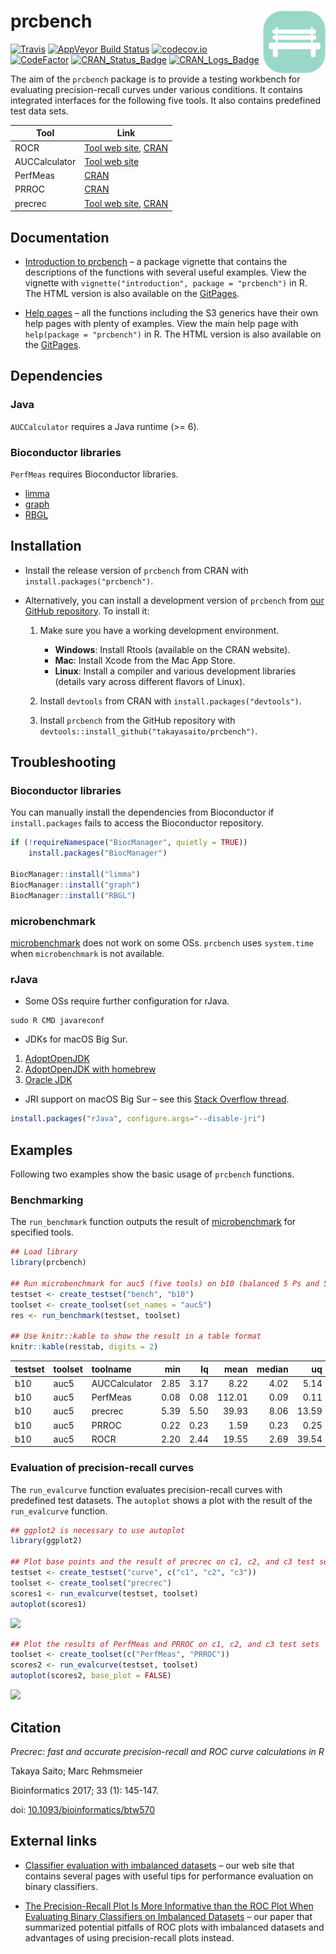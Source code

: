 
# prcbench <img src="man/figures/logo.png" align="right" alt="" width="100" />

[![Travis](https://travis-ci.org/takayasaito/prcbench.svg?branch=master)](https://travis-ci.org/takayasaito/prcbench/)
[![AppVeyor Build
Status](https://ci.appveyor.com/api/projects/status/github/takayasaito/prcbench?branch=master&svg=true)](https://ci.appveyor.com/project/takayasaito/prcbench/)
[![codecov.io](https://codecov.io/github/takayasaito/prcbench/coverage.svg?branch=master)](https://codecov.io/github/takayasaito/prcbench?branch=master)
[![CodeFactor](https://www.codefactor.io/repository/github/takayasaito/prcbench/badge)](https://www.codefactor.io/repository/github/takayasaito/prcbench/)
[![CRAN\_Status\_Badge](https://www.r-pkg.org/badges/version-ago/prcbench)](https://cran.r-project.org/package=prcbench)
[![CRAN\_Logs\_Badge](https://cranlogs.r-pkg.org/badges/grand-total/prcbench)](https://cran.r-project.org/package=prcbench)

The aim of the `prcbench` package is to provide a testing workbench for
evaluating precision-recall curves under various conditions. It contains
integrated interfaces for the following five tools. It also contains
predefined test data sets.

| Tool          | Link                                                                                                       |
| ------------- | ---------------------------------------------------------------------------------------------------------- |
| ROCR          | [Tool web site](http://rocr.bioinf.mpi-sb.mpg.de), [CRAN](https://cran.r-project.org/package=ROCR)         |
| AUCCalculator | [Tool web site](http://mark.goadrich.com/programs/AUC)                                                     |
| PerfMeas      | [CRAN](https://cran.r-project.org/package=PerfMeas)                                                        |
| PRROC         | [CRAN](https://cran.r-project.org/package=PRROC)                                                           |
| precrec       | [Tool web site](https://takayasaito.github.io/precrec), [CRAN](https://cran.r-project.org/package=precrec) |

## Documentation

  - [Introduction to
    prcbench](https://takayasaito.github.io/prcbench/articles/introduction.html)
    – a package vignette that contains the descriptions of the functions
    with several useful examples. View the vignette with
    `vignette("introduction", package = "prcbench")` in R. The HTML
    version is also available on the
    [GitPages](https://takayasaito.github.io/prcbench/articles/introduction.html).

  - [Help pages](https://takayasaito.github.io/prcbench/reference/) –
    all the functions including the S3 generics have their own help
    pages with plenty of examples. View the main help page with
    `help(package = "prcbench")` in R. The HTML version is also
    available on the
    [GitPages](https://takayasaito.github.io/prcbench/reference/).

## Dependencies

### Java

`AUCCalculator` requires a Java runtime (\>= 6).

### Bioconductor libraries

`PerfMeas` requires Bioconductor libraries.

  - [limma](https://bioconductor.org/packages/limma/)
  - [graph](https://bioconductor.org/packages/graph/)
  - [RBGL](https://bioconductor.org/packages/RBGL/)

## Installation

  - Install the release version of `prcbench` from CRAN with
    `install.packages("prcbench")`.

  - Alternatively, you can install a development version of `prcbench`
    from [our GitHub
    repository](https://github.com/takayasaito/prcbench). To install it:
    
    1.  Make sure you have a working development environment.
        
          - **Windows**: Install Rtools (available on the CRAN website).
          - **Mac**: Install Xcode from the Mac App Store.
          - **Linux**: Install a compiler and various development
            libraries (details vary across different flavors of Linux).
    
    2.  Install `devtools` from CRAN with
        `install.packages("devtools")`.
    
    3.  Install `prcbench` from the GitHub repository with
        `devtools::install_github("takayasaito/prcbench")`.

## Troubleshooting

### Bioconductor libraries

You can manually install the dependencies from Bioconductor if
`install.packages` fails to access the Bioconductor repository.

``` r
if (!requireNamespace("BiocManager", quietly = TRUE))
    install.packages("BiocManager")

BiocManager::install("limma")
BiocManager::install("graph")
BiocManager::install("RBGL")
```

### microbenchmark

[microbenchmark](https://cran.r-project.org/package=microbenchmark) does
not work on some OSs. `prcbench` uses `system.time` when
`microbenchmark` is not available.

### rJava

  - Some OSs require further configuration for rJava.

<!-- end list -->

    sudo R CMD javareconf

  - JDKs for macOS Big Sur.

<!-- end list -->

1.  [AdoptOpenJDK](https://adoptopenjdk.net/)
2.  [AdoptOpenJDK with
    homebrew](https://github.com/AdoptOpenJDK/homebrew-openjdk/)
3.  [Oracle JDK](https://www.oracle.com/java/)

<!-- end list -->

  - JRI support on macOS Big Sur – see this [Stack Overflow
    thread](https://stackoverflow.com/questions/65278552/cannot-install-rjava-on-big-sur).

<!-- end list -->

``` r
install.packages("rJava", configure.args="--disable-jri")
```

## Examples

Following two examples show the basic usage of `prcbench` functions.

### Benchmarking

The `run_benchmark` function outputs the result of
[microbenchmark](https://cran.r-project.org/package=microbenchmark) for
specified tools.

``` r
## Load library
library(prcbench)

## Run microbenchmark for auc5 (five tools) on b10 (balanced 5 Ps and 5 Ns)
testset <- create_testset("bench", "b10")
toolset <- create_toolset(set_names = "auc5")
res <- run_benchmark(testset, toolset)

## Use knitr::kable to show the result in a table format
knitr::kable(res$tab, digits = 2)
```

| testset | toolset | toolname      |  min |   lq |   mean | median |    uq |    max | neval |
| :------ | :------ | :------------ | ---: | ---: | -----: | -----: | ----: | -----: | ----: |
| b10     | auc5    | AUCCalculator | 2.85 | 3.17 |   8.22 |   4.02 |  5.14 |  25.93 |     5 |
| b10     | auc5    | PerfMeas      | 0.08 | 0.08 | 112.01 |   0.09 |  0.11 | 559.68 |     5 |
| b10     | auc5    | precrec       | 5.39 | 5.50 |  39.93 |   8.06 | 13.59 | 167.14 |     5 |
| b10     | auc5    | PRROC         | 0.22 | 0.23 |   1.59 |   0.23 |  0.25 |   7.02 |     5 |
| b10     | auc5    | ROCR          | 2.20 | 2.44 |  19.55 |   2.69 | 39.54 |  50.87 |     5 |

### Evaluation of precision-recall curves

The `run_evalcurve` function evaluates precision-recall curves with
predefined test datasets. The `autoplot` shows a plot with the result of
the `run_evalcurve` function.

``` r
## ggplot2 is necessary to use autoplot
library(ggplot2)

## Plot base points and the result of precrec on c1, c2, and c3 test sets
testset <- create_testset("curve", c("c1", "c2", "c3"))
toolset <- create_toolset("precrec")
scores1 <- run_evalcurve(testset, toolset)
autoplot(scores1)
```

![](https://rawgit.com/takayasaito/prcbench/master/README_files/figure-markdown_github/unnamed-chunk-5-1.png)

``` r
## Plot the results of PerfMeas and PRROC on c1, c2, and c3 test sets
toolset <- create_toolset(c("PerfMeas", "PRROC"))
scores2 <- run_evalcurve(testset, toolset)
autoplot(scores2, base_plot = FALSE)
```

![](https://rawgit.com/takayasaito/prcbench/master/README_files/figure-markdown_github/unnamed-chunk-6-1.png)

## Citation

*Precrec: fast and accurate precision-recall and ROC curve calculations
in R*

Takaya Saito; Marc Rehmsmeier

Bioinformatics 2017; 33 (1): 145-147.

doi:
[10.1093/bioinformatics/btw570](https://doi.org/10.1093/bioinformatics/btw570)

## External links

  - [Classifier evaluation with imbalanced
    datasets](https://classeval.wordpress.com/) – our web site that
    contains several pages with useful tips for performance evaluation
    on binary classifiers.

  - [The Precision-Recall Plot Is More Informative than the ROC Plot
    When Evaluating Binary Classifiers on Imbalanced
    Datasets](https://journals.plos.org/plosone/article?id=10.1371/journal.pone.0118432)
    – our paper that summarized potential pitfalls of ROC plots with
    imbalanced datasets and advantages of using precision-recall plots
    instead.
